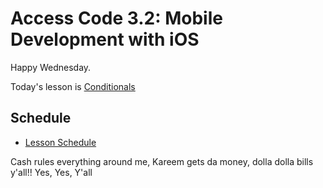 # Access Code 3.2: Mobile Development with iOS

Happy Wednesday.

Today's lesson is [Conditionals](/lessons/conditionals)

## Schedule

- [Lesson Schedule](schedule.md)

Cash rules everything around me, Kareem gets da money, dolla dolla bills y'all!!
Yes, Yes, Y'all
